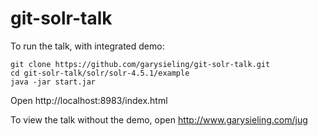 git-solr-talk
=============

To run the talk, with integrated demo:

```
git clone https://github.com/garysieling/git-solr-talk.git
cd git-solr-talk/solr/solr-4.5.1/example 
java -jar start.jar
```

Open http://localhost:8983/index.html

To view the talk without the demo, open http://www.garysieling.com/jug
